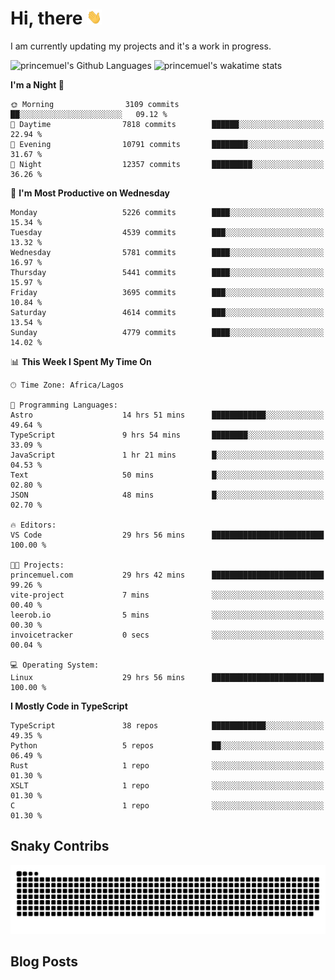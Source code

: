 # Hi, there <img src='/assets/wave.gif' alt='Just saying hello' width='24' height='24' />

<!--
**princemuel/princemuel** is a ✨ _special_ ✨ repository because its `README.md` (this file) appears on your GitHub profile.

Here are some ideas to get you started:

- 🔭 I’m currently working on ...
- 🌱 I’m currently learning ...
- 👯 I’m looking to collaborate on ...
- 🤔 I’m looking for help with ...
- 💬 Ask me about ...
- 📫 How to reach me: ...
- 😄 Pronouns: ...
- ⚡ Fun fact: ...
-->

I am currently updating my projects and it's a work in progress.

![princemuel's Github Languages](https://github-readme-stats.vercel.app/api/top-langs/?username=princemuel&text_color=586069&layout=compact&hide_border=true&title_color=0366d6&count_private=true&include_all_commits=true&theme=tokyonight&show_icons=true)
![princemuel's wakatime stats](https://github-readme-stats.vercel.app/api/wakatime?username=princemuel&text_color=586069&layout=compact&hide_border=true&title_color=0366d6&count_private=true&include_all_commits=true&theme=tokyonight&show_icons=true)

<!--START_SECTION:waka-->
**I'm a Night 🦉** 

```text
🌞 Morning                3109 commits        ██░░░░░░░░░░░░░░░░░░░░░░░   09.12 % 
🌆 Daytime                7818 commits        ██████░░░░░░░░░░░░░░░░░░░   22.94 % 
🌃 Evening                10791 commits       ████████░░░░░░░░░░░░░░░░░   31.67 % 
🌙 Night                  12357 commits       █████████░░░░░░░░░░░░░░░░   36.26 % 
```
📅 **I'm Most Productive on Wednesday** 

```text
Monday                   5226 commits        ████░░░░░░░░░░░░░░░░░░░░░   15.34 % 
Tuesday                  4539 commits        ███░░░░░░░░░░░░░░░░░░░░░░   13.32 % 
Wednesday                5781 commits        ████░░░░░░░░░░░░░░░░░░░░░   16.97 % 
Thursday                 5441 commits        ████░░░░░░░░░░░░░░░░░░░░░   15.97 % 
Friday                   3695 commits        ███░░░░░░░░░░░░░░░░░░░░░░   10.84 % 
Saturday                 4614 commits        ███░░░░░░░░░░░░░░░░░░░░░░   13.54 % 
Sunday                   4779 commits        ████░░░░░░░░░░░░░░░░░░░░░   14.02 % 
```


📊 **This Week I Spent My Time On** 

```text
🕑︎ Time Zone: Africa/Lagos

💬 Programming Languages: 
Astro                    14 hrs 51 mins      ████████████░░░░░░░░░░░░░   49.64 % 
TypeScript               9 hrs 54 mins       ████████░░░░░░░░░░░░░░░░░   33.09 % 
JavaScript               1 hr 21 mins        █░░░░░░░░░░░░░░░░░░░░░░░░   04.53 % 
Text                     50 mins             █░░░░░░░░░░░░░░░░░░░░░░░░   02.80 % 
JSON                     48 mins             █░░░░░░░░░░░░░░░░░░░░░░░░   02.70 % 

🔥 Editors: 
VS Code                  29 hrs 56 mins      █████████████████████████   100.00 % 

🐱‍💻 Projects: 
princemuel.com           29 hrs 42 mins      █████████████████████████   99.26 % 
vite-project             7 mins              ░░░░░░░░░░░░░░░░░░░░░░░░░   00.40 % 
leerob.io                5 mins              ░░░░░░░░░░░░░░░░░░░░░░░░░   00.30 % 
invoicetracker           0 secs              ░░░░░░░░░░░░░░░░░░░░░░░░░   00.04 % 

💻 Operating System: 
Linux                    29 hrs 56 mins      █████████████████████████   100.00 % 
```

**I Mostly Code in TypeScript** 

```text
TypeScript               38 repos            ████████████░░░░░░░░░░░░░   49.35 % 
Python                   5 repos             ██░░░░░░░░░░░░░░░░░░░░░░░   06.49 % 
Rust                     1 repo              ░░░░░░░░░░░░░░░░░░░░░░░░░   01.30 % 
XSLT                     1 repo              ░░░░░░░░░░░░░░░░░░░░░░░░░   01.30 % 
C                        1 repo              ░░░░░░░░░░░░░░░░░░░░░░░░░   01.30 % 
```




<!--END_SECTION:waka-->

## Snaky Contribs

<img src='/assets/github-snake-dark.svg' alt='Snaky Contributions' />

## Blog Posts

<!-- BLOG-POST-LIST:START -->
<!-- BLOG-POST-LIST:END -->
